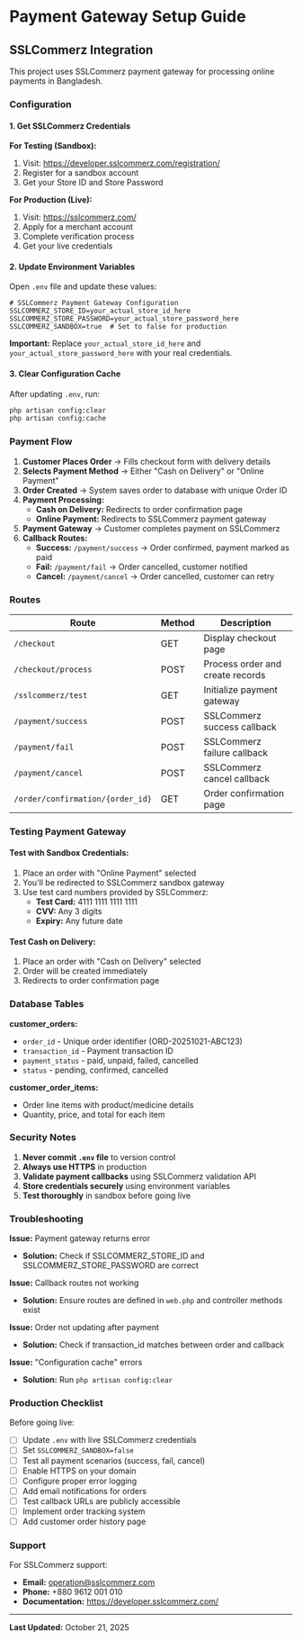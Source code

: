 # Payment Gateway Setup Guide

## SSLCommerz Integration

This project uses SSLCommerz payment gateway for processing online payments in Bangladesh.

### Configuration

#### 1. Get SSLCommerz Credentials

**For Testing (Sandbox):**
1. Visit: https://developer.sslcommerz.com/registration/
2. Register for a sandbox account
3. Get your Store ID and Store Password

**For Production (Live):**
1. Visit: https://sslcommerz.com/
2. Apply for a merchant account
3. Complete verification process
4. Get your live credentials

#### 2. Update Environment Variables

Open `.env` file and update these values:

```env
# SSLCommerz Payment Gateway Configuration
SSLCOMMERZ_STORE_ID=your_actual_store_id_here
SSLCOMMERZ_STORE_PASSWORD=your_actual_store_password_here
SSLCOMMERZ_SANDBOX=true  # Set to false for production
```

**Important:** Replace `your_actual_store_id_here` and `your_actual_store_password_here` with your real credentials.

#### 3. Clear Configuration Cache

After updating `.env`, run:
```bash
php artisan config:clear
php artisan config:cache
```

### Payment Flow

1. **Customer Places Order** → Fills checkout form with delivery details
2. **Selects Payment Method** → Either "Cash on Delivery" or "Online Payment"
3. **Order Created** → System saves order to database with unique Order ID
4. **Payment Processing:**
   - **Cash on Delivery:** Redirects to order confirmation page
   - **Online Payment:** Redirects to SSLCommerz payment gateway
5. **Payment Gateway** → Customer completes payment on SSLCommerz
6. **Callback Routes:**
   - **Success:** `/payment/success` → Order confirmed, payment marked as paid
   - **Fail:** `/payment/fail` → Order cancelled, customer notified
   - **Cancel:** `/payment/cancel` → Order cancelled, customer can retry

### Routes

| Route | Method | Description |
|-------|--------|-------------|
| `/checkout` | GET | Display checkout page |
| `/checkout/process` | POST | Process order and create records |
| `/sslcommerz/test` | GET | Initialize payment gateway |
| `/payment/success` | POST | SSLCommerz success callback |
| `/payment/fail` | POST | SSLCommerz failure callback |
| `/payment/cancel` | POST | SSLCommerz cancel callback |
| `/order/confirmation/{order_id}` | GET | Order confirmation page |

### Testing Payment Gateway

#### Test with Sandbox Credentials:

1. Place an order with "Online Payment" selected
2. You'll be redirected to SSLCommerz sandbox gateway
3. Use test card numbers provided by SSLCommerz:
   - **Test Card:** 4111 1111 1111 1111
   - **CVV:** Any 3 digits
   - **Expiry:** Any future date

#### Test Cash on Delivery:

1. Place an order with "Cash on Delivery" selected
2. Order will be created immediately
3. Redirects to order confirmation page

### Database Tables

**customer_orders:**
- `order_id` - Unique order identifier (ORD-20251021-ABC123)
- `transaction_id` - Payment transaction ID
- `payment_status` - paid, unpaid, failed, cancelled
- `status` - pending, confirmed, cancelled

**customer_order_items:**
- Order line items with product/medicine details
- Quantity, price, and total for each item

### Security Notes

1. **Never commit `.env` file** to version control
2. **Always use HTTPS** in production
3. **Validate payment callbacks** using SSLCommerz validation API
4. **Store credentials securely** using environment variables
5. **Test thoroughly** in sandbox before going live

### Troubleshooting

**Issue:** Payment gateway returns error
- **Solution:** Check if SSLCOMMERZ_STORE_ID and SSLCOMMERZ_STORE_PASSWORD are correct

**Issue:** Callback routes not working
- **Solution:** Ensure routes are defined in `web.php` and controller methods exist

**Issue:** Order not updating after payment
- **Solution:** Check if transaction_id matches between order and callback

**Issue:** "Configuration cache" errors
- **Solution:** Run `php artisan config:clear`

### Production Checklist

Before going live:

- [ ] Update `.env` with live SSLCommerz credentials
- [ ] Set `SSLCOMMERZ_SANDBOX=false`
- [ ] Test all payment scenarios (success, fail, cancel)
- [ ] Enable HTTPS on your domain
- [ ] Configure proper error logging
- [ ] Add email notifications for orders
- [ ] Test callback URLs are publicly accessible
- [ ] Implement order tracking system
- [ ] Add customer order history page

### Support

For SSLCommerz support:
- **Email:** operation@sslcommerz.com
- **Phone:** +880 9612 001 010
- **Documentation:** https://developer.sslcommerz.com/

---

**Last Updated:** October 21, 2025
